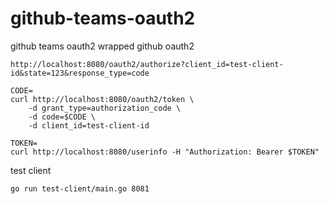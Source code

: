 # github-teams-oauth2

github teams oauth2 wrapped github oauth2

```
http://localhost:8080/oauth2/authorize?client_id=test-client-id&state=123&response_type=code
```

```
CODE=
curl http://localhost:8080/oauth2/token \
    -d grant_type=authorization_code \
    -d code=$CODE \
    -d client_id=test-client-id
```

```
TOKEN=
curl http://localhost:8080/userinfo -H "Authorization: Bearer $TOKEN"
```

test client

```
go run test-client/main.go 8081
```
